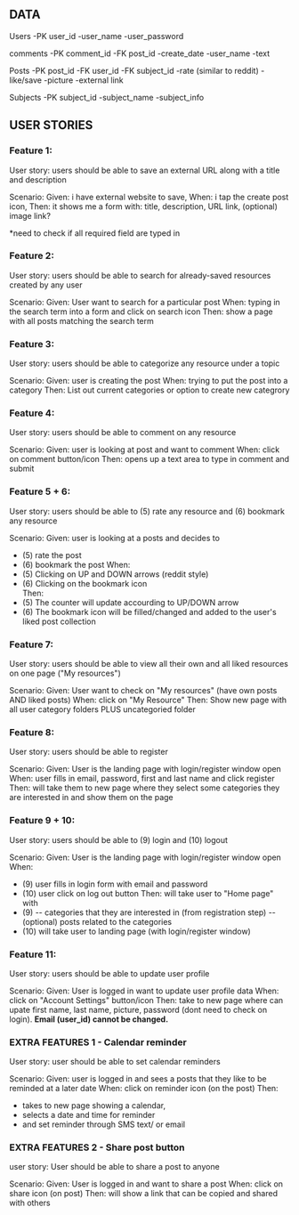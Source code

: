 ## DATA

Users
-PK user_id
-user_name
-user_password

comments
-PK comment_id
-FK post_id
-create_date
-user_name
-text


Posts
-PK post_id
-FK user_id
-FK subject_id
-rate (similar to reddit)
-like/save
-picture
-external link

Subjects
-PK subject_id
-subject_name
-subject_info

## USER STORIES

### Feature 1:
User story: 
users should be able to save an external URL along with a title and description

Scenario: 
Given: i have external website to save, 
When: i tap the create post icon,
Then: it shows me a form with: title, description, URL link, (optional) image link?

*need to check if all required field are typed in

### Feature 2:
User story: 
users should be able to search for already-saved resources created by any user

Scenario:
Given: User want to search for a particular post
When: typing in the search term into a form and click on search icon
Then: show a page with all posts matching the search term

### Feature 3:
User story:
users should be able to categorize any resource under a topic

Scenario:
Given: user is creating the post
When: trying to put the post into a category
Then: List out current categories or option to create new categrory

### Feature 4:
User story:
users should be able to comment on any resource

Scenario:
Given: user is looking at post and want to comment
When: click on comment button/icon
Then: opens up a text area to type in comment and submit

### Feature 5 + 6:
User story:
users should be able to (5) rate any resource and (6) bookmark any resource

Scenario:
Given: user is looking at a posts and decides to 
- (5) rate the post
- (6) bookmark the post
When: 
- (5) Clicking on UP and DOWN arrows (reddit style)
- (6) Clicking on the bookmark icon  
Then: 
- (5) The counter will update accourding to UP/DOWN arrow
- (6) The bookmark icon will be filled/changed and added to the user's liked post collection 

### Feature 7:
User story:
users should be able to view all their own and all liked resources on one page ("My resources")

Scenario:
Given: User want to check on "My resources" (have own posts AND liked posts)
When: click on "My Resource" 
Then: Show new page with all user category folders PLUS uncategoried folder 

### Feature 8:
User story:
users should be able to register

Scenario:
Given: User is the landing page with login/register window open
When: user fills in email, password, first and last name and click register
Then: will take them to new page where they select some categories they are interested in and show them on the page 

### Feature 9 + 10:
User story:
users should be able to (9) login  and (10) logout

Scenario:
Given: User is the landing page with login/register window open
When: 
- (9) user fills in login form with email and password
- (10) user click on log out button
Then: will take user to "Home page" with 
- (9) 
 -- categories that they are interested in (from registration step)
 -- (optional) posts related to the categories
- (10) will take user to landing page (with login/register window)

### Feature 11:
User story:
users should be able to update user profile

Scenario:
Given: User is logged in want to update user profile data
When: click on "Account Settings" button/icon
Then: take to new page where can upate first name, last name, picture, password (dont need to check on login). **Email (user_id) cannot be changed.**

### EXTRA FEATURES 1 - Calendar reminder
User story: 
user should be able to set calendar reminders

Scenario:
Given: user is logged in and sees a posts that they like to be reminded at a later date 
When: click on reminder icon (on the post)
Then: 
- takes to new page showing a calendar, 
- selects a date and time for reminder
- and set reminder through SMS text/ or email

### EXTRA FEATURES 2 - Share post button
user story: 
User should be able to share a post to anyone

Scenario:
Given: User is logged in and want to share a post 
When: click on share icon (on post)
Then: will show a link that can be copied and shared with others


